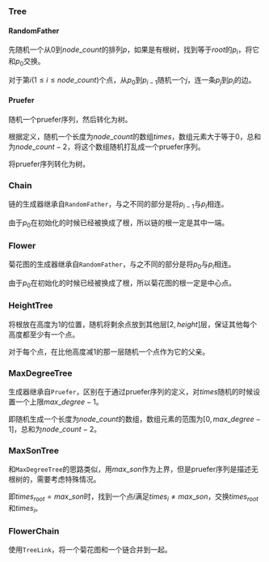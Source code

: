 ### Tree

#### RandomFather

先随机一个从$0$到$node\_count$的排列$p$，如果是有根树，找到等于$root$的$p_i$，将它和$p_0$交换。

对于第$i(1\le i\le node\_count)$个点，从$p_0$到$p_{i-1}$随机一个$j$，连一条$p_j$到$p_i$的边。

#### Pruefer

随机一个pruefer序列，然后转化为树。

根据定义，随机一个长度为$node\_count$的数组$times$，数组元素大于等于$0$，总和为$node\_count - 2$，将这个数组随机打乱成一个pruefer序列。

将pruefer序列转化为树。

### Chain

链的生成器继承自`RandomFather`，与之不同的部分是将$p_{i-1}$与$p_i$相连。

由于$p_0$在初始化的时候已经被换成了根，所以链的根一定是其中一端。

### Flower

菊花图的生成器继承自`RandomFather`，与之不同的部分是将$p_0$与$p_i$相连。

由于$p_0$在初始化的时候已经被换成了根，所以菊花图的根一定是中心点。

### HeightTree

将根放在高度为$1$的位置，随机将剩余点放到其他层$[2,height]$层，保证其他每个高度都至少有一个点。

对于每个点，在比他高度减$1$的那一层随机一个点作为它的父亲。

### MaxDegreeTree

生成器继承自`Pruefer`，区别在于通过pruefer序列的定义，对$times$随机的时候设置一个上限$max\_degree - 1$。

即随机生成一个长度为$node\_count$的数组，数组元素的范围为$[0, max\_degree - 1]$，总和为$node\_count - 2$。

### MaxSonTree

和`MaxDegreeTree`的思路类似，用$max\_son$作为上界，但是pruefer序列是描述无根树的，需要考虑特殊情况。

即$times_{root} = max\_son$时，找到一个点$i$满足$times_i\neq max\_son$，交换$times_{root}$和$times_i$。

### FlowerChain

使用`TreeLink`，将一个菊花图和一个链合并到一起。
